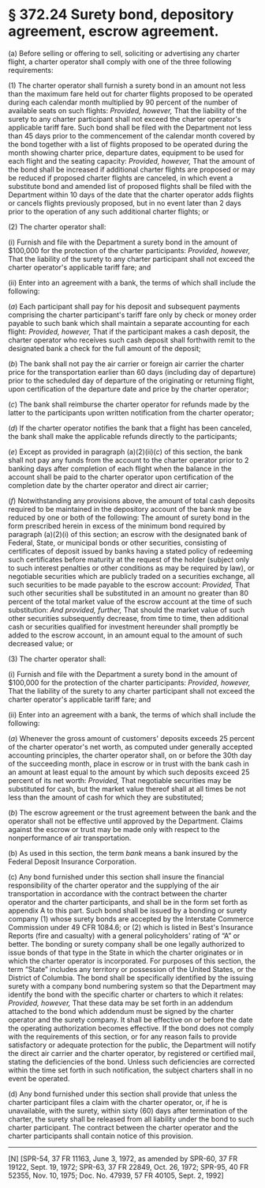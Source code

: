 # § 372.24   Surety bond, depository agreement, escrow agreement.

(a) Before selling or offering to sell, soliciting or advertising any charter flight, a charter operator shall comply with one of the three following requirements: 


(1) The charter operator shall furnish a surety bond in an amount not less than the maximum fare held out for charter flights proposed to be operated during each calendar month multiplied by 90 percent of the number of available seats on such flights: *Provided, however,* That the liability of the surety to any charter participant shall not exceed the charter operator's applicable tariff fare. Such bond shall be filed with the Department not less than 45 days prior to the commencement of the calendar month covered by the bond together with a list of flights proposed to be operated during the month showing charter price, departure dates, equipment to be used for each flight and the seating capacity: *Provided, however,* That the amount of the bond shall be increased if additional charter flights are proposed or may be reduced if proposed charter flights are canceled, in which event a substitute bond and amended list of proposed flights shall be filed with the Department within 10 days of the date that the charter operator adds flights or cancels flights previously proposed, but in no event later than 2 days prior to the operation of any such additional charter flights; or 


(2) The charter operator shall:


(i) Furnish and file with the Department a surety bond in the amount of $100,000 for the protection of the charter participants: *Provided, however,* That the liability of the surety to any charter participant shall not exceed the charter operator's applicable tariff fare; and 


(ii) Enter into an agreement with a bank, the terms of which shall include the following: 


(*a*) Each participant shall pay for his deposit and subsequent payments comprising the charter participant's tariff fare only by check or money order payable to such bank which shall maintain a separate accounting for each flight: *Provided, however,* That if the participant makes a cash deposit, the charter operator who receives such cash deposit shall forthwith remit to the designated bank a check for the full amount of the deposit; 


(*b*) The bank shall not pay the air carrier or foreign air carrier the charter price for the transportation earlier than 60 days (including day of departure) prior to the scheduled day of departure of the originating or returning flight, upon certification of the departure date and price by the charter operator; 


(*c*) The bank shall reimburse the charter operator for refunds made by the latter to the participants upon written notification from the charter operator; 


(*d*) If the charter operator notifies the bank that a flight has been canceled, the bank shall make the applicable refunds directly to the participants; 


(*e*) Except as provided in paragraph (a)(2)(ii)(*c*) of this section, the bank shall not pay any funds from the account to the charter operator prior to 2 banking days after completion of each flight when the balance in the account shall be paid to the charter operator upon certification of the completion date by the charter operator and direct air carrier; 


(*f*) Notwithstanding any provisions above, the amount of total cash deposits required to be maintained in the depository account of the bank may be reduced by one or both of the following: The amount of surety bond in the form prescribed herein in excess of the minimum bond required by paragraph (a)(2)(i) of this section; an escrow with the designated bank of Federal, State, or municipal bonds or other securities, consisting of certificates of deposit issued by banks having a stated policy of redeeming such certificates before maturity at the request of the holder (subject only to such interest penalties or other conditions as may be required by law), or negotiable securities which are publicly traded on a securities exchange, all such securities to be made payable to the escrow account: *Provided,* That such other securities shall be substituted in an amount no greater than 80 percent of the total market value of the escrow account at the time of such substitution: *And provided, further,* That should the market value of such other securities subsequently decrease, from time to time, then additional cash or securities qualified for investment hereunder shall promptly be added to the escrow account, in an amount equal to the amount of such decreased value; or 


(3) The charter operator shall: 


(i) Furnish and file with the Department a surety bond in the amount of $100,000 for the protection of the charter participants: *Provided, however,* That the liability of the surety to any charter participant shall not exceed the charter operator's applicable tariff fare; and 


(ii) Enter into an agreement with a bank, the terms of which shall include the following: 


(*a*) Whenever the gross amount of customers' deposits exceeds 25 percent of the charter operator's net worth, as computed under generally accepted accounting principles, the charter operator shall, on or before the 30th day of the succeeding month, place in escrow or in trust with the bank cash in an amount at least equal to the amount by which such deposits exceed 25 percent of its net worth: *Provided,* That negotiable securities may be substituted for cash, but the market value thereof shall at all times be not less than the amount of cash for which they are substituted; 


(*b*) The escrow agreement or the trust agreement between the bank and the operator shall not be effective until approved by the Department. Claims against the escrow or trust may be made only with respect to the nonperformance of air transportation. 


(b) As used in this section, the term *bank* means a bank insured by the Federal Deposit Insurance Corporation. 


(c) Any bond furnished under this section shall insure the financial responsibility of the charter operator and the supplying of the air transportation in accordance with the contract between the charter operator and the charter participants, and shall be in the form set forth as appendix A to this part. Such bond shall be issued by a bonding or surety company (1) whose surety bonds are accepted by the Interstate Commerce Commission under 49 CFR 1084.6; or (2) which is listed in Best's Insurance Reports (fire and casualty) with a general policyholders' rating of “A” or better. The bonding or surety company shall be one legally authorized to issue bonds of that type in the State in which the charter originates or in which the charter operator is incorporated. For purposes of this section, the term “State” includes any territory or possession of the United States, or the District of Columbia. The bond shall be specifically identified by the issuing surety with a company bond numbering system so that the Department may identify the bond with the specific charter or charters to which it relates: *Provided, however,* That these data may be set forth in an addendum attached to the bond which addendum must be signed by the charter operator and the surety company. It shall be effective on or before the date the operating authorization becomes effective. If the bond does not comply with the requirements of this section, or for any reason fails to provide satisfactory or adequate protection for the public, the Department will notify the direct air carrier and the charter operator, by registered or certified mail, stating the deficiencies of the bond. Unless such deficiencies are corrected within the time set forth in such notification, the subject charters shall in no event be operated.


(d) Any bond furnished under this section shall provide that unless the charter participant files a claim with the charter operator, or, if he is unavailable, with the surety, within sixty (60) days after termination of the charter, the surety shall be released from all liability under the bond to such charter participant. The contract between the charter operator and the charter participants shall contain notice of this provision. 



---

[N] [SPR-54, 37 FR 11163, June 3, 1972, as amended by SPR-60, 37 FR 19122, Sept. 19, 1972; SPR-63, 37 FR 22849, Oct. 26, 1972; SPR-95, 40 FR 52355, Nov. 10, 1975; Doc. No. 47939, 57 FR 40105, Sept. 2, 1992] 





